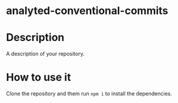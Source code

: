# analyted-conventional-commits

# Description

A description of your repository.

# How to use it

Clone the repository and them run `npm i` to install the dependencies.